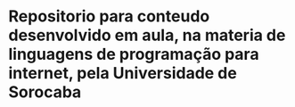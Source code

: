 # Repositorio para conteudo desenvolvido em aula, na materia de linguagens de programação para internet, pela Universidade de Sorocaba
